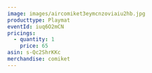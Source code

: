 ```yaml
---
image: images/aircomiket3eymcnzoviaiu2hb.jpg
producttype: Playmat
eventId: iuq6O2mCN
pricings:
  - quantity: 1
    price: 65
asin: s-Qc2ShrKKc
merchandise: comiket
---
```

